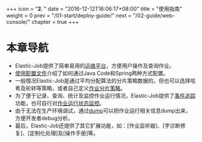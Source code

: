 +++
icon = "<b>2. </b>"
date = "2016-12-12T16:06:17+08:00"
title = "使用指南"
weight = 0
prev = "/01-start/deploy-guide/"
next = "/02-guide/web-console/"
chapter = true
+++

# 本章导航
 - Elastic-Job提供了简单易用的[运维平台](/02-guide/web-console)，方便用户操作及查询作业。
 - [使用配置文件](/02-guide/config-manual)介绍了如何通过Java Code和Spring两种方式配置。
 - 一般情况Elastic-Job是通过平均分配算法的分片策略数据的，但也可以选择哈希及轮转等策略，或者自己定义[作业分片策略](/02-guide/job-sharding-strategy)。
 - 为了便于记录、查询、统计及监控作业运行情况，Elastic-Job提供了[事件追踪](/02-guide/event-trace)功能，也可自行对[作业运行状态监控](/02-guide/execution-monitor)。
 - 由于无法在生产环境调试，通过[dump](/02-guide/dump)可以把作业运行相关信息dump出来，方便开发者debug分析。
 - 最后，Elastic-Job还提供了其它扩展功能，如：[作业监听器]、[字诊断修复]、[定制化处理]及[操作手册]等。